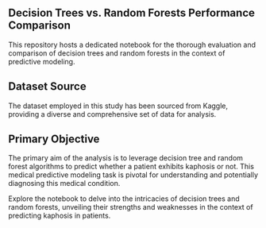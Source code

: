 ## Decision Trees vs. Random Forests Performance Comparison

This repository hosts a dedicated notebook for the thorough evaluation and comparison of decision trees and random forests in the context of predictive modeling.

## Dataset Source

The dataset employed in this study has been sourced from Kaggle, providing a diverse and comprehensive set of data for analysis.

## Primary Objective

The primary aim of the analysis is to leverage decision tree and random forest algorithms to predict whether a patient exhibits kaphosis or not. This medical predictive modeling task is pivotal for understanding and potentially diagnosing this medical condition.

Explore the notebook to delve into the intricacies of decision trees and random forests, unveiling their strengths and weaknesses in the context of predicting kaphosis in patients.
